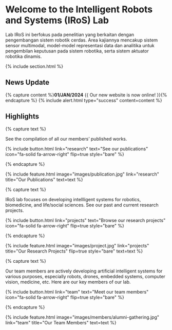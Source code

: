 ---
---

# Welcome to the Intelligent Robots and Systems (IRoS) Lab 

Lab IRoS ini berfokus pada penelitian yang berkaitan dengan pengembangan sistem robotik cerdas. Area kajiannya mencakup sistem sensor multimodal, model-model representasi data dan analitika untuk pengembilan keputusan pada sistem robotika, serta sistem aktuator robotika dinamis.

{% include section.html %}

## News Update 

{% capture content %}**01/JAN/2024** {{ Our new website is now online! }}{% endcapture %}
{% include alert.html type="success" content=content %}

## Highlights

{% capture text %}

See the compilation of all our members’ published works.

{%
  include button.html
  link="research"
  text="See our publications"
  icon="fa-solid fa-arrow-right"
  flip=true
  style="bare"
%}

{% endcapture %}

{%
  include feature.html
  image="images/publication.jpg"
  link="research"
  title="Our Publications"
  text=text
%}

{% capture text %}

IRoS lab focuses on developing intellligent systems for robotics, biomedicine, and life/social sciences. See our past and current research projects.

{%
  include button.html
  link="projects"
  text="Browse our research projects"
  icon="fa-solid fa-arrow-right"
  flip=true
  style="bare"
%}

{% endcapture %}

{%
  include feature.html
  image="images/project.jpg"
  link="projects"
  title="Our Research Projects"
  flip=true
  style="bare"
  text=text
%}

{% capture text %}

Our team members are actively developing artificial intelligent systems for various purposes, especially robots, drones, embedded systems, computer vision, medicine, etc. Here are our key members of our lab.

{%
  include button.html
  link="team"
  text="Meet our team members"
  icon="fa-solid fa-arrow-right"
  flip=true
  style="bare"
%}

{% endcapture %}

{%
  include feature.html
  image="images/members/alumni-gathering.jpg"
  link="team"
  title="Our Team Members"
  text=text
%}
